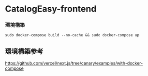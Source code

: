 # CatalogEasy-frontend

### 環境構築
```terminal
sudo docker-compose build --no-cache && sudo docker-compose up
```

## 環境構築参考
https://github.com/vercel/next.js/tree/canary/examples/with-docker-compose
